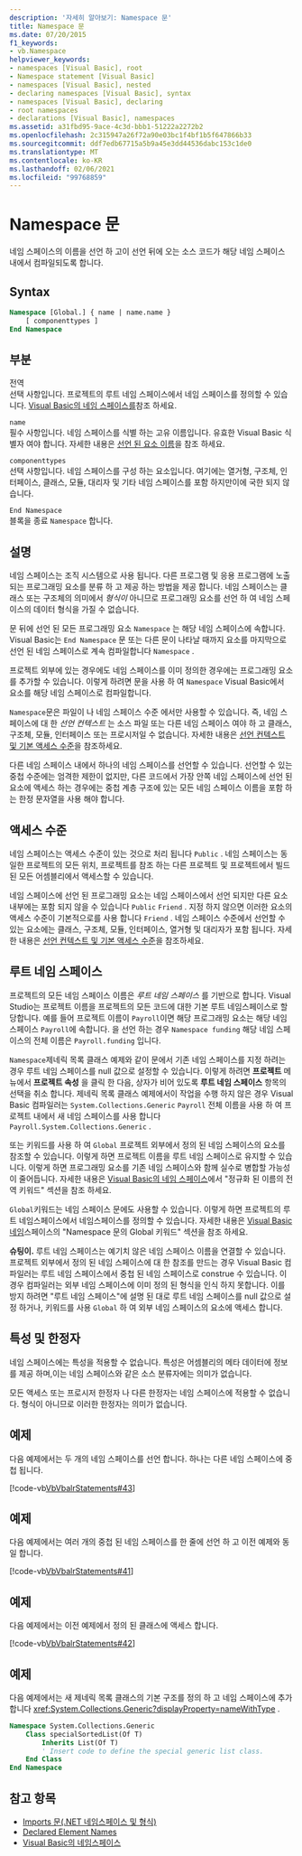 ```yaml
---
description: '자세히 알아보기: Namespace 문'
title: Namespace 문
ms.date: 07/20/2015
f1_keywords:
- vb.Namespace
helpviewer_keywords:
- namespaces [Visual Basic], root
- Namespace statement [Visual Basic]
- namespaces [Visual Basic], nested
- declaring namespaces [Visual Basic], syntax
- namespaces [Visual Basic], declaring
- root namespaces
- declarations [Visual Basic], namespaces
ms.assetid: a31fbd95-9ace-4c3d-bbb1-51222a2272b2
ms.openlocfilehash: 2c315947a26f72a90e03bc1f4bf1b5f647866b33
ms.sourcegitcommit: ddf7edb67715a5b9a45e3dd44536dabc153c1de0
ms.translationtype: MT
ms.contentlocale: ko-KR
ms.lasthandoff: 02/06/2021
ms.locfileid: "99768859"
---
```

# <a name="namespace-statement"></a>Namespace 문

네임 스페이스의 이름을 선언 하 고이 선언 뒤에 오는 소스 코드가 해당 네임 스페이스 내에서 컴파일되도록 합니다.  
  
## <a name="syntax"></a>Syntax  
  
```vb  
Namespace [Global.] { name | name.name }  
    [ componenttypes ]  
End Namespace  
```  
  
## <a name="parts"></a>부분  

 전역  
 선택 사항입니다. 프로젝트의 루트 네임 스페이스에서 네임 스페이스를 정의할 수 있습니다. [Visual Basic의 네임 스페이스를](../../programming-guide/program-structure/namespaces.md)참조 하세요.  
  
 `name`  
 필수 사항입니다. 네임 스페이스를 식별 하는 고유 이름입니다. 유효한 Visual Basic 식별자 여야 합니다. 자세한 내용은 [선언 된 요소 이름](../../programming-guide/language-features/declared-elements/declared-element-names.md)을 참조 하세요.  
  
 `componenttypes`  
 선택 사항입니다. 네임 스페이스를 구성 하는 요소입니다. 여기에는 열거형, 구조체, 인터페이스, 클래스, 모듈, 대리자 및 기타 네임 스페이스를 포함 하지만이에 국한 되지 않습니다.  
  
 `End Namespace`  
 블록을 종료 `Namespace` 합니다.  
  
## <a name="remarks"></a>설명  

 네임 스페이스는 조직 시스템으로 사용 됩니다. 다른 프로그램 및 응용 프로그램에 노출 되는 프로그래밍 요소를 분류 하 고 제공 하는 방법을 제공 합니다. 네임 스페이스는 클래스 또는 구조체의 의미에서 *형식이* 아니므로 프로그래밍 요소를 선언 하 여 네임 스페이스의 데이터 형식을 가질 수 없습니다.  
  
 문 뒤에 선언 된 모든 프로그래밍 요소 `Namespace` 는 해당 네임 스페이스에 속합니다. Visual Basic는 `End Namespace` 문 또는 다른 문이 나타날 때까지 요소를 마지막으로 선언 된 네임 스페이스로 계속 컴파일합니다 `Namespace` .  
  
 프로젝트 외부에 있는 경우에도 네임 스페이스를 이미 정의한 경우에는 프로그래밍 요소를 추가할 수 있습니다. 이렇게 하려면 문을 사용 하 여 `Namespace` Visual Basic에서 요소를 해당 네임 스페이스로 컴파일합니다.  
  
 `Namespace`문은 파일이 나 네임 스페이스 수준 에서만 사용할 수 있습니다. 즉, 네임 스페이스에 대 한 *선언 컨텍스트* 는 소스 파일 또는 다른 네임 스페이스 여야 하 고 클래스, 구조체, 모듈, 인터페이스 또는 프로시저일 수 없습니다. 자세한 내용은 [선언 컨텍스트 및 기본 액세스 수준](declaration-contexts-and-default-access-levels.md)을 참조하세요.  
  
 다른 네임 스페이스 내에서 하나의 네임 스페이스를 선언할 수 있습니다. 선언할 수 있는 중첩 수준에는 엄격한 제한이 없지만, 다른 코드에서 가장 안쪽 네임 스페이스에 선언 된 요소에 액세스 하는 경우에는 중첩 계층 구조에 있는 모든 네임 스페이스 이름을 포함 하는 한정 문자열을 사용 해야 합니다.  
  
## <a name="access-level"></a>액세스 수준  

 네임 스페이스는 액세스 수준이 있는 것으로 처리 됩니다 `Public` . 네임 스페이스는 동일한 프로젝트의 모든 위치, 프로젝트를 참조 하는 다른 프로젝트 및 프로젝트에서 빌드된 모든 어셈블리에서 액세스할 수 있습니다.  
  
 네임 스페이스에 선언 된 프로그래밍 요소는 네임 스페이스에서 선언 되지만 다른 요소 내부에는 포함 되지 않을 수 있습니다 `Public` `Friend` . 지정 하지 않으면 이러한 요소의 액세스 수준이 기본적으로를 사용 합니다 `Friend` . 네임 스페이스 수준에서 선언할 수 있는 요소에는 클래스, 구조체, 모듈, 인터페이스, 열거형 및 대리자가 포함 됩니다. 자세한 내용은 [선언 컨텍스트 및 기본 액세스 수준](declaration-contexts-and-default-access-levels.md)을 참조하세요.  
  
## <a name="root-namespace"></a>루트 네임 스페이스  

 프로젝트의 모든 네임 스페이스 이름은 *루트 네임 스페이스* 를 기반으로 합니다. Visual Studio는 프로젝트 이름을 프로젝트의 모든 코드에 대한 기본 루트 네임스페이스로 할당합니다. 예를 들어 프로젝트 이름이 `Payroll`이면 해당 프로그래밍 요소는 해당 네임스페이스 `Payroll`에 속합니다. 을 선언 하는 경우 `Namespace funding` 해당 네임 스페이스의 전체 이름은 `Payroll.funding` 입니다.  
  
 `Namespace`제네릭 목록 클래스 예제와 같이 문에서 기존 네임 스페이스를 지정 하려는 경우 루트 네임 스페이스를 null 값으로 설정할 수 있습니다. 이렇게 하려면 **프로젝트** 메뉴에서 **프로젝트 속성** 을 클릭 한 다음, 상자가 비어 있도록 **루트 네임 스페이스** 항목의 선택을 취소 합니다. 제네릭 목록 클래스 예제에서이 작업을 수행 하지 않은 경우 Visual Basic 컴파일러는 `System.Collections.Generic` `Payroll` 전체 이름을 사용 하 여 프로젝트 내에서 새 네임 스페이스를 사용 합니다 `Payroll.System.Collections.Generic` .  
  
 또는 키워드를 사용 하 여 `Global` 프로젝트 외부에서 정의 된 네임 스페이스의 요소를 참조할 수 있습니다. 이렇게 하면 프로젝트 이름을 루트 네임 스페이스로 유지할 수 있습니다. 이렇게 하면 프로그래밍 요소를 기존 네임 스페이스와 함께 실수로 병합할 가능성이 줄어듭니다. 자세한 내용은 [Visual Basic의 네임 스페이스](../../programming-guide/program-structure/namespaces.md)에서 "정규화 된 이름의 전역 키워드" 섹션을 참조 하세요.  
  
 `Global`키워드는 네임 스페이스 문에도 사용할 수 있습니다. 이렇게 하면 프로젝트의 루트 네임스페이스에서 네임스페이스를 정의할 수 있습니다. 자세한 내용은 [Visual Basic 네임](../../programming-guide/program-structure/namespaces.md)스페이스의 "Namespace 문의 Global 키워드" 섹션을 참조 하세요.  
  
 **슈팅이.** 루트 네임 스페이스는 예기치 않은 네임 스페이스 이름을 연결할 수 있습니다. 프로젝트 외부에서 정의 된 네임 스페이스에 대 한 참조를 만드는 경우 Visual Basic 컴파일러는 루트 네임 스페이스에서 중첩 된 네임 스페이스로 construe 수 있습니다. 이 경우 컴파일러는 외부 네임 스페이스에 이미 정의 된 형식을 인식 하지 못합니다. 이를 방지 하려면 "루트 네임 스페이스"에 설명 된 대로 루트 네임 스페이스를 null 값으로 설정 하거나, 키워드를 사용 `Global` 하 여 외부 네임 스페이스의 요소에 액세스 합니다.  
  
## <a name="attributes-and-modifiers"></a>특성 및 한정자  

 네임 스페이스에는 특성을 적용할 수 없습니다. 특성은 어셈블리의 메타 데이터에 정보를 제공 하며,이는 네임 스페이스와 같은 소스 분류자에는 의미가 없습니다.  
  
 모든 액세스 또는 프로시저 한정자 나 다른 한정자는 네임 스페이스에 적용할 수 없습니다. 형식이 아니므로 이러한 한정자는 의미가 없습니다.  
  
## <a name="example"></a>예제  

 다음 예제에서는 두 개의 네임 스페이스를 선언 합니다. 하나는 다른 네임 스페이스에 중첩 됩니다.  
  
 [!code-vb[VbVbalrStatements#43](~/samples/snippets/visualbasic/VS_Snippets_VBCSharp/VbVbalrStatements/VB/Class1.vb#43)]  
  
## <a name="example"></a>예제  

 다음 예제에서는 여러 개의 중첩 된 네임 스페이스를 한 줄에 선언 하 고 이전 예제와 동일 합니다.  
  
 [!code-vb[VbVbalrStatements#41](~/samples/snippets/visualbasic/VS_Snippets_VBCSharp/VbVbalrStatements/VB/Class1.vb#41)]  
  
## <a name="example"></a>예제  

 다음 예제에서는 이전 예제에서 정의 된 클래스에 액세스 합니다.  
  
 [!code-vb[VbVbalrStatements#42](~/samples/snippets/visualbasic/VS_Snippets_VBCSharp/VbVbalrStatements/VB/Class1.vb#42)]  
  
## <a name="example"></a>예제  

 다음 예제에서는 새 제네릭 목록 클래스의 기본 구조를 정의 하 고 네임 스페이스에 추가 합니다 <xref:System.Collections.Generic?displayProperty=nameWithType> .  
  
```vb  
Namespace System.Collections.Generic  
    Class specialSortedList(Of T)  
        Inherits List(Of T)  
        ' Insert code to define the special generic list class.  
    End Class  
End Namespace  
```  
  
## <a name="see-also"></a>참고 항목

- [Imports 문(.NET 네임스페이스 및 형식)](imports-statement-net-namespace-and-type.md)
- [Declared Element Names](../../programming-guide/language-features/declared-elements/declared-element-names.md)
- [Visual Basic의 네임스페이스](../../programming-guide/program-structure/namespaces.md)
